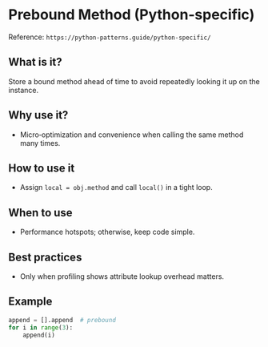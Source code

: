 # Prebound Method (Python‑specific)

Reference: `https://python-patterns.guide/python-specific/`

## What is it?

Store a bound method ahead of time to avoid repeatedly looking it up on the instance.

## Why use it?

- Micro‑optimization and convenience when calling the same method many times.

## How to use it

- Assign `local = obj.method` and call `local()` in a tight loop.

## When to use

- Performance hotspots; otherwise, keep code simple.

## Best practices

- Only when profiling shows attribute lookup overhead matters.

## Example

```python
append = [].append  # prebound
for i in range(3):
    append(i)
```

